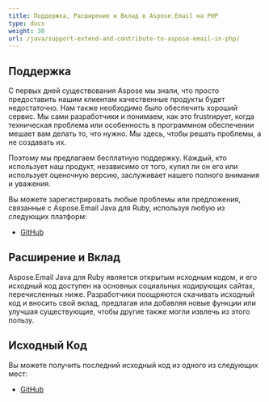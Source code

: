 ```yaml
---
title: Поддержка, Расширение и Вклад в Aspose.Email на PHP
type: docs
weight: 30
url: /java/support-extend-and-contribute-to-aspose-email-in-php/
---
```



## **Поддержка**
С первых дней существования Aspose мы знали, что просто предоставить нашим клиентам качественные продукты будет недостаточно. Нам также необходимо было обеспечить хороший сервис. Мы сами разработчики и понимаем, как это frustrирует, когда техническая проблема или особенность в программном обеспечении мешает вам делать то, что нужно. Мы здесь, чтобы решать проблемы, а не создавать их.

Поэтому мы предлагаем бесплатную поддержку. Каждый, кто использует наш продукт, независимо от того, купил ли он его или использует оценочную версию, заслуживает нашего полного внимания и уважения.

Вы можете зарегистрировать любые проблемы или предложения, связанные с Aspose.Email Java для Ruby, используя любую из следующих платформ:

- [GitHub](https://github.com/aspose-email/Aspose.Email-for-Java/issues)
## **Расширение и Вклад**
Aspose.Email Java для Ruby является открытым исходным кодом, и его исходный код доступен на основных социальных кодирующих сайтах, перечисленных ниже. Разработчики поощряются скачивать исходный код и вносить свой вклад, предлагая или добавляя новые функции или улучшая существующие, чтобы другие также могли извлечь из этого пользу.
## **Исходный Код**
Вы можете получить последний исходный код из одного из следующих мест:

- [GitHub](https://github.com/aspose-email/Aspose.Email-for-Java/tree/master/Plugins/Aspose_Email_Java_for_PHP)